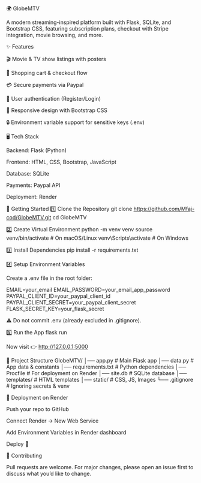 🌍 GlobeMTV

A modern streaming-inspired platform built with Flask, SQLite, and Bootstrap CSS, featuring subscription plans, checkout with Stripe integration, movie browsing, and more.

✨ Features

🎬 Movie & TV show listings with posters

🛒 Shopping cart & checkout flow

💳 Secure payments via Paypal

👤 User authentication (Register/Login)

📱 Responsive design with Bootstrap CSS

🔒 Environment variable support for sensitive keys (.env)

🖥️ Tech Stack

Backend: Flask (Python)

Frontend: HTML, CSS, Bootstrap, JavaScript

Database: SQLite

Payments: Paypal API

Deployment: Render

🚀 Getting Started
1️⃣ Clone the Repository
git clone https://github.com/Mfaj-cod/GlobeMTV.git
cd GlobeMTV

2️⃣ Create Virtual Environment
python -m venv venv
source venv/bin/activate   # On macOS/Linux
venv\Scripts\activate      # On Windows

3️⃣ Install Dependencies
pip install -r requirements.txt

4️⃣ Setup Environment Variables

Create a .env file in the root folder:

EMAIL=your_email
EMAIL_PASSWORD=your_email_app_password
PAYPAL_CLIENT_ID=your_paypal_client_id
PAYPAL_CLIENT_SECRET=your_paypal_client_secret
FLASK_SECRET_KEY=your_flask_secret


⚠️ Do not commit .env (already excluded in .gitignore).

5️⃣ Run the App
flask run


Now visit 👉 http://127.0.0.1:5000

📂 Project Structure
GlobeMTV/
│── app.py                 # Main Flask app
│── data.py                # App data & constants
│── requirements.txt       # Python dependencies
│── Procfile               # For deployment on Render
│── site.db                # SQLite database
│── templates/             # HTML templates
│── static/                # CSS, JS, Images
└── .gitignore             # Ignoring secrets & venv

🔑 Deployment on Render

Push your repo to GitHub

Connect Render → New Web Service

Add Environment Variables in Render dashboard

Deploy 🎉

🤝 Contributing

Pull requests are welcome. For major changes, please open an issue first to discuss what you’d like to change.
